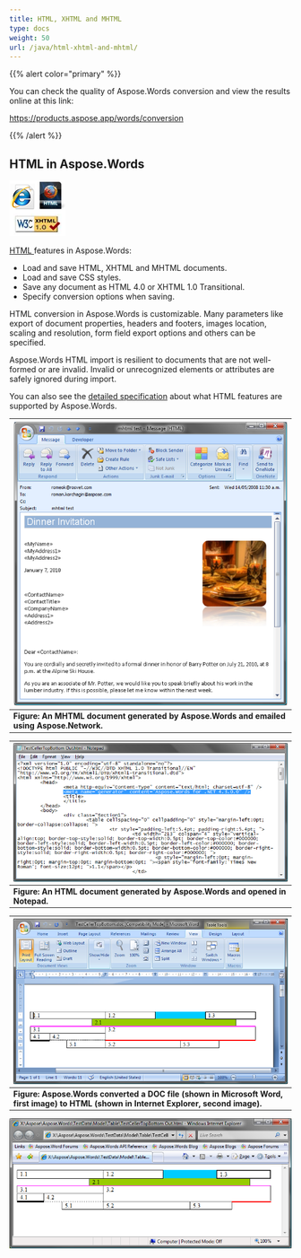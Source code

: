 ```yaml
---
title: HTML, XHTML and MHTML
type: docs
weight: 50
url: /java/html-xhtml-and-mhtml/
---
```


{{% alert color="primary" %}} 

You can check the quality of Aspose.Words conversion and view the results online at this link:

<https://products.aspose.app/words/conversion>

{{% /alert %}} 


## **HTML in Aspose.Words**
![todo:image_alt_text](html-xhtml-and-mhtml_1.png)

[HTML ](https://wiki.fileformat.com/web/html/)features in Aspose.Words:

- Load and save HTML, XHTML and MHTML documents.
- Load and save CSS styles.
- Save any document as HTML 4.0 or XHTML 1.0 Transitional.
- Specify conversion options when saving.

HTML conversion in Aspose.Words is customizable. Many parameters like export of document properties, headers and footers, images location, scaling and resolution, form field export options and others can be specified.

Aspose.Words HTML import is resilient to documents that are not well-formed or are invalid. Invalid or unrecognized elements or attributes are safely ignored during import.

You can also see the [detailed specification](/words/java/document-interoperability/) about what HTML features are supported by Aspose.Words.

|![todo:image_alt_text](html-xhtml-and-mhtml_2.png)|
| :- |
|**Figure: An MHTML document generated by Aspose.Words and emailed using Aspose.Network.**|


|![todo:image_alt_text](html-xhtml-and-mhtml_3.png)|
| :- |
|**Figure: An HTML document generated by Aspose.Words and opened in Notepad.**|


|![todo:image_alt_text](html-xhtml-and-mhtml_4.png)|
| :- |
|**Figure: Aspose.Words converted a DOC file (shown in Microsoft Word, first image) to HTML (shown in Internet Explorer, second image).**|
![todo:image_alt_text](html-xhtml-and-mhtml_5.png)
